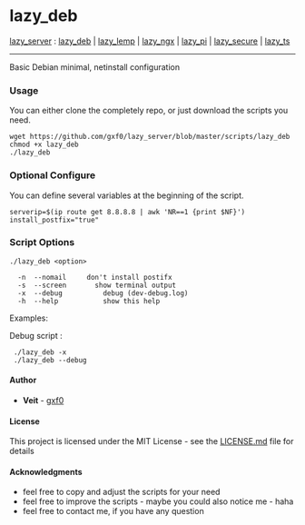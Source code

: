 # lazy_deb
[lazy_server](https://github.com/gxf0/lazy_server/tree/master/README.md) :
 [lazy_deb](https://github.com/gxf0/lazy_server/tree/master/docs/deb.md) |
 [lazy_lemp](https://github.com/gxf0/lazy_server/tree/master/docs/lemp.md) |
 [lazy_ngx](https://github.com/gxf0/lazy_server/tree/master/docs/ngx.md) |
 [lazy_pi](https://github.com/gxf0/lazy_server/tree/master/docs/pi.md) |
 [lazy_secure](https://github.com/gxf0/lazy_server/tree/master/docs/secure.md) |
 [lazy_ts](https://github.com/gxf0/lazy_server/tree/master/docs/ts3.md)
 * * *
Basic Debian minimal, netinstall configuration

### Usage

You can either clone the completely repo, or just download the scripts you need.

```
wget https://github.com/gxf0/lazy_server/blob/master/scripts/lazy_deb
chmod +x lazy_deb
./lazy_deb
```

### Optional Configure

You can define several variables at the beginning of the script.

```
serverip=$(ip route get 8.8.8.8 | awk 'NR==1 {print $NF}')
install_postfix="true"
```

### Script Options

```
./lazy_deb <option>

  -n  --nomail 	   don't install postifx
  -s  --screen		 show terminal output
  -x  --debug		   debug (dev-debug.log)
  -h  --help		   show this help
```

Examples:

Debug script :
```
 ./lazy_deb -x
 ./lazy_deb --debug
```

#### Author

* **Veit** - [gxf0](https://github.com/gxf0)

#### License

This project is licensed under the MIT License - see the [LICENSE.md](LICENSE.md) file for details

#### Acknowledgments

* feel free to copy and adjust the scripts for your need
* feel free to improve the scripts - maybe you could also notice me - haha
* feel free to contact me, if you have any question

